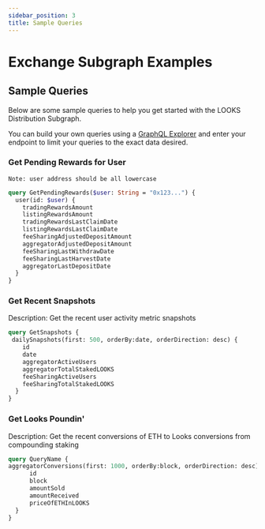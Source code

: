 ```yaml
---
sidebar_position: 3
title: Sample Queries
---
```


# Exchange Subgraph Examples

## Sample Queries

Below are some sample queries to help you get started with the LOOKS Distribution Subgraph.

You can build your own queries using a [GraphQL Explorer](https://api.thegraph.com/subgraphs/name/looksrare/looks-distribution) and enter your endpoint to limit your queries to the exact data desired.

### Get Pending Rewards for User
`Note: user address should be all lowercase`

```graphql
query GetPendingRewards($user: String = "0x123...") {
  user(id: $user) {
    tradingRewardsAmount
    listingRewardsAmount
    tradingRewardsLastClaimDate
    listingRewardsLastClaimDate
    feeSharingAdjustedDepositAmount
    aggregatorAdjustedDepositAmount
    feeSharingLastWithdrawDate
    feeSharingLastHarvestDate
    aggregatorLastDepositDate
  }
}
```

### Get Recent Snapshots

Description: Get the recent user activity metric snapshots

```graphql
query GetSnapshots {
 dailySnapshots(first: 500, orderBy:date, orderDirection: desc) {
    id
    date
    aggregatorActiveUsers
    aggregatorTotalStakedLOOKS
    feeSharingActiveUsers
    feeSharingTotalStakedLOOKS
  }
}
```

### Get Looks Poundin'

Description: Get the recent conversions of ETH to Looks conversions from compounding staking

```graphql
query QueryName {
aggregatorConversions(first: 1000, orderBy:block, orderDirection: desc) {
      id
      block
      amountSold
      amountReceived
      priceOfETHInLOOKS
  }
}
```
